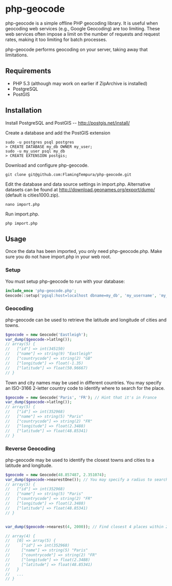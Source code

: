 php-geocode
===========

php-geocode is a simple offline PHP geocoding library. It is useful when geocoding web services (e.g., Google Geocoding) are too limiting. These web services often impose a limit on the number of requests and request rates, making it too limiting for batch processes.

php-geocode performs geocoding on your server, taking away that limitations.


Requirements
------------

* PHP 5.3 (although may work on earlier if ZipArchive is installed)
* PostgreSQL
* PostGIS

Installation
------------

Install PostgreSQL and PostGIS -- http://postgis.net/install/

Create a database and add the PostGIS extension
```
sudo -u postgres psql postgres
> CREATE DATABASE my_db OWNER my_user;
sudo -u my_user psql my_db
> CREATE EXTENSION postgis;
```

Download and configure php-geocode.
```
git clone git@github.com:FlamingTempura/php-geocode.git
```

Edit the database and data source settings in import.php. Alternative datasets can be found at http://download.geonames.org/export/dump/ (default is cities1000.zip).
```
nano import.php
```

Run import.php.

```
php import.php
```

Usage
-----

Once the data has been imported, you only need php-geocode.php. Make sure you do not have import.php in your web root.

### Setup

You must setup php-geocode to run with your database:

```php
include_once 'php-geocode.php';
Geocode::setup('pgsql:host=localhost dbname=my_db', 'my_username', 'my_password');
```

### Geocoding

php-geocode can be used to retrieve the latitude and longitude of cities and towns.

```php
$geocode = new Geocode('Eastleigh');
var_dump($geocode->latlng());
// array(5) {
//   ["id"] => int(345150)
//   ["name"] => string(9) "Eastleigh"
//   ["countrycode"] => string(2) "GB"
//   ["longitude"] => float(-1.35)
//   ["latitude"] => float(50.96667)
// }
```

Town and city names may be used in different countries. You may specify an ISO-3166 2-letter country code to identify where to search for the place.

```php
$geocode = new Geocode('Paris', 'FR'); // Hint that it's in France
var_dump($geocode->latlng());
// array(5) {
//   ["id"] => int(352968)
//   ["name"] => string(5) "Paris"
//   ["countrycode"] => string(2) "FR"
//   ["longitude"] => float(2.3488)
//   ["latitude"] => float(48.85341)
// }

```

### Reverse Geocoding

php-geocode may be used to identify the closest towns and cities to a latitude and longitude.

```php
$geocode = new Geocode(48.857487, 2.351074);
var_dump($geocode->nearestOne()); // You may specify a radius to search in (in meters)
// array(5) {
//   ["id"] => int(352968)
//   ["name"] => string(5) "Paris"
//   ["countrycode"] => string(2) "FR"
//   ["longitude"] => float(2.3488)
//   ["latitude"] => float(48.85341)
// }


var_dump($geocode->nearest(4, 2000)); // Find closest 4 places within 2km

// array(4) {
//   [0] => array(5) {
//     ["id"] => int(352968)
//     ["name"] => string(5) "Paris"
//     ["countrycode"] => string(2) "FR"
//     ["longitude"] => float(2.3488)
//     ["latitude"] => float(48.85341)
//   }
//   ...
// }


```
